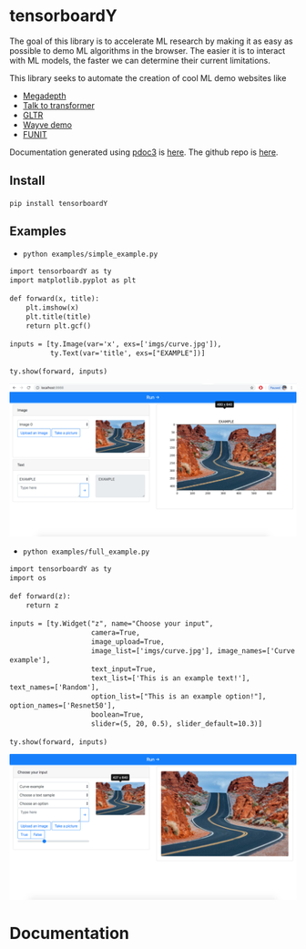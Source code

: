 # tensorboardY
The goal of this library is to accelerate ML research by making it as easy as possible to demo ML algorithms in the browser. The easier it is to interact with ML models, the faster we can determine their current limitations.

This library seeks to automate the creation of cool ML demo websites like

* [Megadepth](http://megadepthdemo.pythonanywhere.com/)
* [Talk to transformer](https://talktotransformer.com/?ref=producthunt)
* [GLTR](http://gltr.io/dist/index.html)
* [Wayve demo](http://perception.wayve.ai/)
* [FUNIT](https://nvlabs.github.io/FUNIT/petswap.html)

Documentation generated using [pdoc3](https://pdoc3.github.io/pdoc/) is [here](https://jonahthelion.github.io/tensorboardY/).
The github repo is [here](https://github.com/jonahthelion/tensorboardY).

## Install
`pip install tensorboardY`

## Examples
* `python examples/simple_example.py`

```
import tensorboardY as ty
import matplotlib.pyplot as plt

def forward(x, title):
    plt.imshow(x)
    plt.title(title)
    return plt.gcf()

inputs = [ty.Image(var='x', exs=['imgs/curve.jpg']),
          ty.Text(var='title', exs=["EXAMPLE"])]

ty.show(forward, inputs)
```
<img src="https://github.com/jonahthelion/tensorboardY/raw/master/imgs/simple_example_site.png" width="800" />

* `python examples/full_example.py`

```
import tensorboardY as ty
import os

def forward(z):
    return z

inputs = [ty.Widget("z", name="Choose your input",
                    camera=True,
                    image_upload=True,
                    image_list=['imgs/curve.jpg'], image_names=['Curve example'],
                    text_input=True,
                    text_list=['This is an example text!'], text_names=['Random'],
                    option_list=["This is an example option!"], option_names=['Resnet50'],
                    boolean=True,
                    slider=(5, 20, 0.5), slider_default=10.3)]

ty.show(forward, inputs)
```
<img src="https://github.com/jonahthelion/tensorboardY/raw/master/imgs/full_example_site.png" width="800" />

# Documentation

